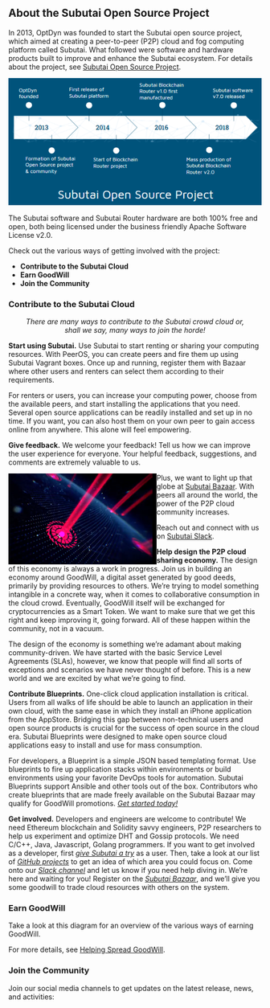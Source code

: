 ## About the Subutai Open Source Project

In 2013, OptDyn was founded to start the Subutai open source project, which aimed at creating a peer-to-peer (P2P) cloud and fog computing platform called Subutai. What followed were software and hardware products built to improve and enhance the Subutai ecosystem. For details about the project, see [Subutai Open Source Project](https://docs.subutai.io/About.html#subutai-the-open-source-project).

![Subutai Open Source Project Timeline](https://github.com/MarilizaC/doc-files/blob/master/subutai_timeline.png)

The Subutai software and Subutai Router hardware are both 100% free and open, both being licensed under the business friendly Apache Software License v2.0. 

Check out the various ways of getting involved with the project:
- **Contribute to the Subutai Cloud**
- **Earn GoodWill**
- **Join the Community**

### Contribute to the Subutai Cloud
<p align="center"><i>There are many ways to contribute to the Subutai crowd cloud or, </br> shall we say, many ways to join the horde! </i></p> 

**Start using Subutai.** Use Subutai to start renting or sharing your computing resources. With PeerOS, you can create peers and fire them up using Subutai Vagrant boxes. Once up and running, register them with Bazaar where other users and renters can select them according to their requirements.   

For renters or users, you can increase your computing power, choose from the available peers, and start installing the applications that you need. Several open source applications can be readily installed and set up in no time. If you want, you can also host them on your own peer to gain access online from anywhere. This alone will feel empowering.  

**Give feedback.** We welcome your feedback! Tell us how we can improve the user experience for everyone. Your helpful feedback, suggestions, and comments are extremely valuable to us.  

<img align="left" src="https://github.com/MarilizaC/doc-files/blob/master/subutai_globe.png"> Plus, we want to light up that globe at [Subutai Bazaar](https://bazaar.subutai.io/login). With peers all around the world, the power of the P2P cloud community increases.</p>  

Reach out and connect with us on [Subutai Slack](https://slack.subutai.io).

**Help design the P2P cloud sharing economy.** The design of this economy is always a work in progress. Join us in building an economy around GoodWill, a digital asset generated by good deeds, primarily by providing resources to others. We’re trying to model something intangible in a concrete way, when it comes to collaborative consumption in the cloud crowd. Eventually, GoodWill itself will be exchanged for cryptocurrencies as a Smart Token. We want to make sure that we get this right and keep improving it, going forward. All of these happen within the community, not in a vacuum.

The design of the economy is something we’re adamant about making community-driven. We have started with the basic Service Level Agreements (SLAs), however, we know that people will find all sorts of exceptions and scenarios we have never thought of before. This is a new world and we are excited by what we’re going to find.  

**Contribute Blueprints.** One-click cloud application installation is critical. Users from all walks of life should be able to launch an application in their own cloud, with the same ease in which they install an iPhone application from the AppStore. Bridging this gap between non-technical users and open source products is crucial for the success of open source in the cloud era. Subutai Blueprints were designed to make open source cloud applications easy to install and use for mass consumption.

For developers, a Blueprint is a simple JSON based templating format. Use blueprints to fire up application stacks within environments or build environments using your favorite DevOps tools for automation. Subutai Blueprints support Ansible and other tools out of the box. Contributors who create blueprints that are made freely available on the Subutai Bazaar may qualify for GoodWill promotions. *[Get started today!](https://github.com/subutai-blueprints/hackathon/wiki/Writing-Subutai-Blueprints)*

**Get involved.** Developers and engineers are welcome to contribute! We need Ethereum blockchain and Solidity savvy engineers, P2P researchers to help us experiment and optimize DHT and Gossip protocols. We need C/C++, Java, Javascript, Golang programmers. If you want to get involved as a developer, first *[give Subutai a try](https://subutai.io/getting-started.html)* as a user. Then, take a look at our list of *[GitHub projects](https://github.com/subutai-io/)* to get an idea of which area you could focus on. Come onto our *[Slack channel](https://slack.subutai.io)* and let us know if you need help diving in. We’re here and waiting for you! Register on the *[Subutai Bazaar](https://bazaar.subutai.io/login)*, and we’ll give you some goodwill to trade cloud resources with others on the system.

### Earn GoodWill
Take a look at this diagram for an overview of the various ways of earning GoodWill. 

<insert Earning GW infog> For more details, see [Helping Spread GoodWill](https://subutai.io/subutai-foss.html).

### Join the Community
Join our social media channels to get updates on the latest release, news, and activities:

<insert channel links>




